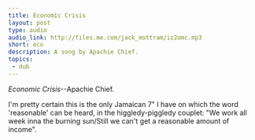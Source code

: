 ```yaml
---
title: Economic Crisis
layout: post
type: audio
audio_link: http://files.me.com/jack_mottram/iz2omc.mp3
short: eco
description: A song by Apachie Chief.
topics:
 - dub
---
```

_Economic Crisis_--Apachie Chief.

I'm pretty certain this is the only Jamaican 7" I have on which the word 'reasonable' can be heard, in the higgledy-piggledy couplet: "We work all week inna the burning sun/Still we can't get a reasonable amount of income".